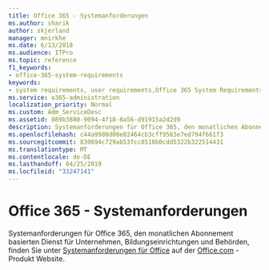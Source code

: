 ```yaml
---
title: Office 365 - Systemanforderungen
ms.author: sharik
author: skjerland
manager: mnirkhe
ms.date: 6/13/2018
ms.audience: ITPro
ms.topic: reference
f1_keywords:
- office-365-system-requirements
keywords:
- system requirements, user requirements,Office 365 System Requirements
ms.service: o365-administration
localization_priority: Normal
ms.custom: Adm_ServiceDesc
ms.assetid: 089b3880-9094-4f18-8a56-d91915a2d2d9
description: Systemanforderungen für Office 365, den monatlichen Abonnement basierten Dienst für Unternehmen, Bildungseinrichtungen und Behörden, finden Sie unter Systemanforderungen für Office auf der office.com-Produkt Website.
ms.openlocfilehash: c44a9980d00e82464cb3cff9563e7ed794f661f3
ms.sourcegitcommit: 830694c729ab53fcc8518b0cdd5322b322514431
ms.translationtype: MT
ms.contentlocale: de-DE
ms.lasthandoff: 04/25/2019
ms.locfileid: "33247141"
---
```

# <a name="office-365-system-requirements"></a>Office 365 - Systemanforderungen

Systemanforderungen für Office 365, den monatlichen Abonnement basierten Dienst für Unternehmen, Bildungseinrichtungen und Behörden, finden Sie unter [Systemanforderungen für Office](http://go.microsoft.com/fwlink/?LinkID=626095&amp;clcid=0x409) auf der [Office.com](http://go.microsoft.com/fwlink/?LinkID=509817&amp;clcid=0x409) -Produkt Website. 
  

